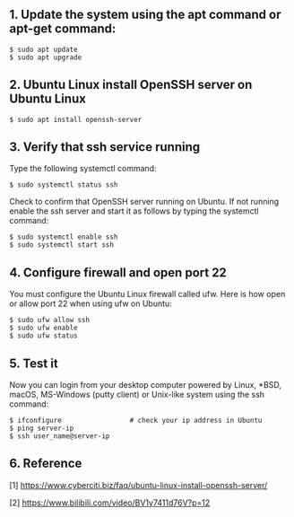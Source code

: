 ## 1. Update the system using the apt command or apt-get command:
    $ sudo apt update
    $ sudo apt upgrade

## 2. Ubuntu Linux install OpenSSH server on Ubuntu Linux
    $ sudo apt install openssh-server


## 3. Verify that ssh service running
Type the following systemctl command:
    
    $ sudo systemctl status ssh


Check to confirm that OpenSSH server running on Ubuntu. If not running enable the ssh server and start it as follows by typing the systemctl command:
    
    $ sudo systemctl enable ssh
    $ sudo systemctl start ssh


## 4. Configure firewall and open port 22
You must configure the Ubuntu Linux firewall called ufw. Here is how open or allow port 22 when using ufw on Ubuntu:

    $ sudo ufw allow ssh
    $ sudo ufw enable
    $ sudo ufw status


## 5. Test it
Now you can login from your desktop computer powered by Linux, *BSD, macOS, MS-Windows (putty client) or Unix-like system using the ssh command:
    
    $ ifconfigure                 # check your ip address in Ubuntu
    $ ping server-ip
    $ ssh user_name@server-ip


## 6. Reference
[1] https://www.cyberciti.biz/faq/ubuntu-linux-install-openssh-server/

[2] https://www.bilibili.com/video/BV1y7411d76V?p=12